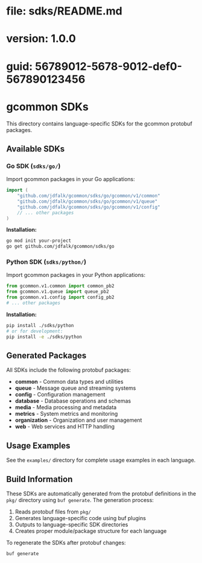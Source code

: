 # file: sdks/README.md

# version: 1.0.0

# guid: 56789012-5678-9012-def0-567890123456

# gcommon SDKs

This directory contains language-specific SDKs for the gcommon protobuf packages.

## Available SDKs

### Go SDK (`sdks/go/`)

Import gcommon packages in your Go applications:

```go
import (
    "github.com/jdfalk/gcommon/sdks/go/gcommon/v1/common"
    "github.com/jdfalk/gcommon/sdks/go/gcommon/v1/queue"
    "github.com/jdfalk/gcommon/sdks/go/gcommon/v1/config"
    // ... other packages
)
```

**Installation:**

```bash
go mod init your-project
go get github.com/jdfalk/gcommon/sdks/go
```

### Python SDK (`sdks/python/`)

Import gcommon packages in your Python applications:

```python
from gcommon.v1.common import common_pb2
from gcommon.v1.queue import queue_pb2
from gcommon.v1.config import config_pb2
# ... other packages
```

**Installation:**

```bash
pip install ./sdks/python
# or for development:
pip install -e ./sdks/python
```

## Generated Packages

All SDKs include the following protobuf packages:

- **common** - Common data types and utilities
- **queue** - Message queue and streaming systems
- **config** - Configuration management
- **database** - Database operations and schemas
- **media** - Media processing and metadata
- **metrics** - System metrics and monitoring
- **organization** - Organization and user management
- **web** - Web services and HTTP handling

## Usage Examples

See the `examples/` directory for complete usage examples in each language.

## Build Information

These SDKs are automatically generated from the protobuf definitions in the `pkg/` directory using `buf generate`. The generation process:

1. Reads protobuf files from `pkg/`
2. Generates language-specific code using buf plugins
3. Outputs to language-specific SDK directories
4. Creates proper module/package structure for each language

To regenerate the SDKs after protobuf changes:

```bash
buf generate
```
